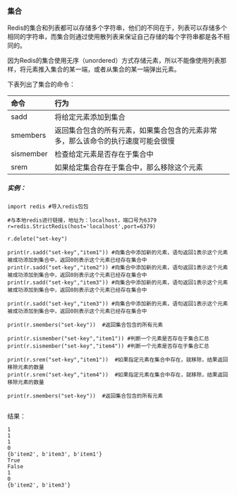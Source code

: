 ### 集合

Redis的集合和列表都可以存储多个字符串，他们的不同在于，列表可以存储多个相同的字符串，而集合则通过使用散列表来保证自己存储的每个字符串都是各不相同的。

因为Redis的集合使用无序（unordered）方式存储元素，所以不能像使用列表那样，将元素推入集合的某一端，或者从集合的某一端弹出元素。

下表列出了集合的命令：

| 命令 | 行为 |
| :--- | :--- |
| sadd | 将给定元素添加到集合 |
| smembers | 返回集合包含的所有元素，如果集合包含的元素非常多，那么该命令的执行速度可能会很慢 |
| sismember | 检查给定元素是否存在于集合中 |
| srem | 如果给定集合存在于集合中，那么移除这个元素 |

##### 实例：

```
import redis #导入redis包包

#与本地redis进行链接，地址为：localhost，端口号为6379
r=redis.StrictRedis(host='localhost',port=6379)

r.delete("set-key")

print(r.sadd("set-key","item1")) #向集合中添加新的元素，语句返回1表示这个元素被成功添加到集合中，返回0则表示这个元素已经存在集合中
print(r.sadd("set-key","item2")) #向集合中添加新的元素，语句返回1表示这个元素被成功添加到集合中，返回0则表示这个元素已经存在集合中
print(r.sadd("set-key","item3")) #向集合中添加新的元素，语句返回1表示这个元素被成功添加到集合中，返回0则表示这个元素已经存在集合中

print(r.sadd("set-key","item3")) #向集合中添加新的元素，语句返回1表示这个元素被成功添加到集合中，返回0则表示这个元素已经存在集合中

print(r.smembers("set-key"))  #返回集合包含的所有元素

print(r.sismember("set-key","item1")) #判断一个元素是否存在于集合汇总
print(r.sismember("set-key","item4")) #判断一个元素是否存在于集合汇总

print(r.srem("set-key","item1"))  #如果指定元素在集合中存在，就移除，结果返回移除元素的数量
print(r.srem("set-key","item4"))  #如果指定元素在集合中存在，就移除，结果返回移除元素的数量

print(r.smembers("set-key"))  #返回集合包含的所有元素


```

结果：

```
1
1
1
0
{b'item2', b'item3', b'item1'}
True
False
1
0
{b'item2', b'item3'}
```



